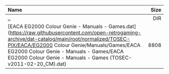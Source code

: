 |Name|Size|
|:---|---:|
|[..](../index.html)|DIR|
|[EACA EG2000 Colour Genie - Manuals - Games.dat](https://raw.githubusercontent.com/open-retrogaming-archive/dat-catalog/main/root/normalized/TOSEC-PIX/EACA/EG2000 Colour Genie/Manuals/Games/EACA EG2000 Colour Genie - Manuals - Games/EACA EG2000 Colour Genie - Manuals - Games (TOSEC-v2011-02-20_CM).dat)|8808|
